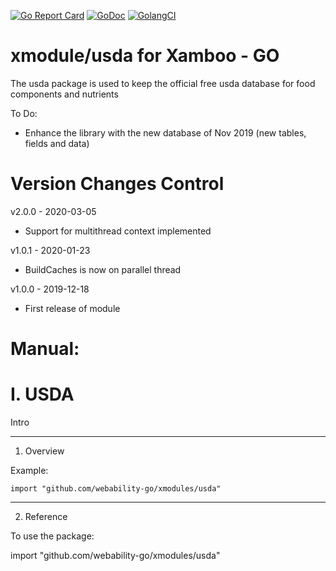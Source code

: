 [ ![Go Report Card](https://goreportcard.com/badge/github.com/webability-go/xmodules/usda)](https://goreportcard.com/report/github.com/webability-go/xmodules/usda)
[ ![GoDoc](https://godoc.org/github.com/webability-go/xmodules/usda?status.png)](https://godoc.org/github.com/webability-go/xmodules/usda)
[ ![GolangCI](https://golangci.com/badges/github.com/webability-go/xmodules/usda.svg)](https://golangci.com)

xmodule/usda for Xamboo - GO
===================================

The usda package is used to keep the official free usda database for food components and nutrients

To Do:
- Enhance the library with the new database of Nov 2019 (new tables, fields and data)


Version Changes Control
=======================

v2.0.0 - 2020-03-05
- Support for multithread context implemented

v1.0.1 - 2020-01-23
- BuildCaches is now on parallel thread

v1.0.0 - 2019-12-18
- First release of module



Manual:
=======================

I. USDA
=======================

Intro

-----------------------
1. Overview

Example:

```
import "github.com/webability-go/xmodules/usda"

```


-----------------------
2. Reference

To use the package:

import "github.com/webability-go/xmodules/usda"
